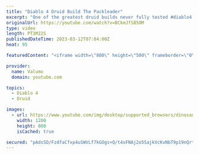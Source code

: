 ```yaml
---
title: "Diablo 4 Druid Build The Packleader"
excerpt: "One of the greatest druid builds never fully tested #diablo4 #diablo #druid #diablo4druidbuild."
originalUrl: https://youtube.com/watch?v=BCkmJfS85OM
type: video
length: PT3M22S
publishedDateTime: 2023-03-12T07:04:00Z
heat: 95

featuredContent: "<iframe width=\"800\" height=\"500\" frameborder=\"0\" src=\"https://www.youtube.com/embed/BCkmJfS85OM\" allow=\"accelerometer; autoplay; encrypted-media; gyroscope; picture-in-picture\" allowfullscreen></iframe>"

provider:
  name: Valumo
  domain: youtube.com

topics:
  - Diablo 4
  - Druid

images:
  - url: https://www.youtube.com/img/desktop/supported_browsers/dinosaur.png
    width: 1200
    height: 800
    isCached: true

secured: "pAdsSD/FzdfaCfxp4uSWVLf7kGOgs+Q/t4vFNAj2o5SajkVcKvNbT9p19nQrtB2MRgb4aext5PWyP2Ykred/F5+X5gcpOh4AubwU0u6aDDOMQA0aWtOGyoi0amHSriBx8oR96DPqr8Qvcd2Lu6CRzDa/8ACZPUANex9qcXrbqUhhULxI59/TXuK/5mAWr9HbX3rQ/+D3jU+9C046SiG7YcEoAKpFDOqWaReo7sr7tY/73yMkAWacbEh3GAlbSuEyjPigXoIU1X44Acc2ZO3t0aHC/F9KjjmDlxTGdMgjstq1shRMealAYS2Sg+LOHRcj8hGb0Jv9tFzyE3pqfdQ6W3C2XpJfIilGMgaqzPwlhz8jSOmwI2xTblpc5AVO7aLTu1KAgA3XASIXgloD0gOrnw==;DMl2PWtoueIF3IkrTqyALQ=="
---
```


